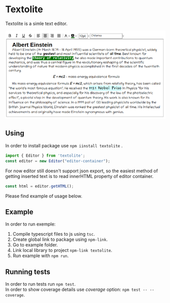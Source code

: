 # Textolite

Textolite is a simle text editor.

![](./images/editor.png)

## Using

In order to install package use  ```npm iinstall textolite``` .

```JavaScript
import { Editor } from 'textolite';
const editor = new Editor("editor-container");
```
For now editor still doesn't support json export, so the easiest method of getting inserted text is to read innerHTML property of editor container.

```JavaScript
const html = editor.getHTML();
```

Please find example of usage below.

## Example

In order to run exemple:
1. Compile typescript files to js using ```tsc```.
2. Create global link to package using ```npm-link```. 
3. Go to example folder.
4. Link local library to project ```npm-link textolite```.
5. Run example with ```npm run```.

## Running tests

In order to run tests run ```npm test```.<br/>
In order to show coverage details use *coverage* option: ```npm test -- --coverage```.
